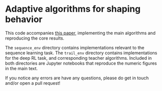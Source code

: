 # Adaptive algorithms for shaping behavior

This code accompanies [this paper](https://www.biorxiv.org/content/10.1101/2023.12.03.569774v1), implementing the main algorithms and reproducing the core results.

The `sequence_env` directory contains implementations relevant to the sequence learning task. The `trail_env` directory contains implementations for the deep RL task, and corresponding teacher algorithms. Included in both directories are Jupyter notebooks that reproduce the numeric figures in the main text.

If you notice any errors are have any questions, please do get in touch and/or open a pull request!